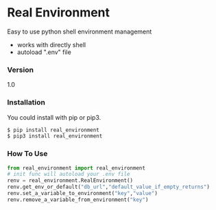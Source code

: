 # Real Environment

Easy to use python shell environment management

  - works with directly shell
  - autoload ".env" file

### Version
1.0

### Installation

You could install with pip or pip3.

```sh
$ pip install real_environment
$ pip3 install real_environment
```

### How To Use

```python
from real_environment import real_environment
# init func will autoload your .env file
renv = real_environment.RealEnvironment()
renv.get_env_or_default("db_url","default_value_if_empty_returns")
renv.set_a_variable_to_environment("key","value")
renv.remove_a_variable_from_environment("key")
```
